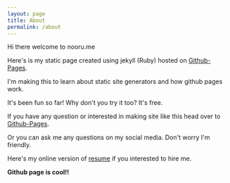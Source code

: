 ```yaml
---
layout: page
title: About
permalink: /about
---
```


Hi there welcome to nooru.me 

Here's is my static page created using jekyll (Ruby) hosted on [Github-Pages].

I'm making this to learn about static site generators and how github pages work. 

It's been fun so far! Why don't you try it too? It's free.

If you have any question or interested in making site like this head over to [Github-Pages].

Or you can ask me any questions on my social media. Don't worry I'm friendly.

Here's my online version of [resume] if you interested to hire me.

**Github page is cool!!**


[Github-Pages]:https://pages.github.com/

[resume]: https:nooru.me/resume
